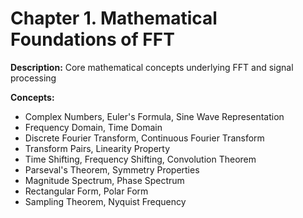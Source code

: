 # Chapter 1. Mathematical Foundations of FFT

**Description:** Core mathematical concepts underlying FFT and signal processing

**Concepts:**

- Complex Numbers, Euler's Formula, Sine Wave Representation
- Frequency Domain, Time Domain
- Discrete Fourier Transform, Continuous Fourier Transform
- Transform Pairs, Linearity Property
- Time Shifting, Frequency Shifting, Convolution Theorem
- Parseval's Theorem, Symmetry Properties
- Magnitude Spectrum, Phase Spectrum
- Rectangular Form, Polar Form
- Sampling Theorem, Nyquist Frequency